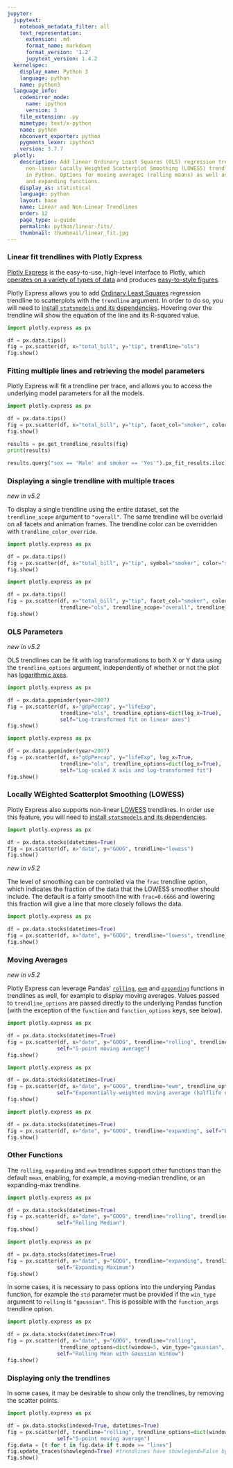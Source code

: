 ```yaml
---
jupyter:
  jupytext:
    notebook_metadata_filter: all
    text_representation:
      extension: .md
      format_name: markdown
      format_version: '1.2'
      jupytext_version: 1.4.2
  kernelspec:
    display_name: Python 3
    language: python
    name: python3
  language_info:
    codemirror_mode:
      name: ipython
      version: 3
    file_extension: .py
    mimetype: text/x-python
    name: python
    nbconvert_exporter: python
    pygments_lexer: ipython3
    version: 3.7.7
  plotly:
    description: Add linear Ordinary Least Squares (OLS) regression trendlines or
      non-linear Locally Weighted Scatterplot Smoothing (LOWESS) trendlines to scatterplots
      in Python. Options for moving averages (rolling means) as well as exponentially-weighted
      and expanding functions.
    display_as: statistical
    language: python
    layout: base
    name: Linear and Non-Linear Trendlines
    order: 12
    page_type: u-guide
    permalink: python/linear-fits/
    thumbnail: thumbnail/linear_fit.jpg
---
```


### Linear fit trendlines with Plotly Express

[Plotly Express](/python/plotly-express/) is the easy-to-use, high-level interface to Plotly, which [operates on a variety of types of data](/python/px-arguments/) and produces [easy-to-style figures](/python/styling-plotly-express/).

Plotly Express allows you to add [Ordinary Least Squares](https://en.wikipedia.org/wiki/Ordinary_least_squares) regression trendline to scatterplots with the `trendline` argument. In order to do so, you will need to [install `statsmodels` and its dependencies](https://www.statsmodels.org/stable/install.html). Hovering over the trendline will show the equation of the line and its R-squared value.

```python
import plotly.express as px

df = px.data.tips()
fig = px.scatter(df, x="total_bill", y="tip", trendline="ols")
fig.show()
```

### Fitting multiple lines and retrieving the model parameters

Plotly Express will fit a trendline per trace, and allows you to access the underlying model parameters for all the models.

```python
import plotly.express as px

df = px.data.tips()
fig = px.scatter(df, x="total_bill", y="tip", facet_col="smoker", color="sex", trendline="ols")
fig.show()

results = px.get_trendline_results(fig)
print(results)

results.query("sex == 'Male' and smoker == 'Yes'").px_fit_results.iloc[0].summary()
```

### Displaying a single trendline with multiple traces

_new in v5.2_

To display a single trendline using the entire dataset, set the `trendline_scope` argument to `"overall"`. The same trendline will be overlaid on all facets and animation frames. The trendline color can be overridden with `trendline_color_override`.

```python
import plotly.express as px

df = px.data.tips()
fig = px.scatter(df, x="total_bill", y="tip", symbol="smoker", color="sex", trendline="ols", trendline_scope="overall")
fig.show()
```

```python
import plotly.express as px

df = px.data.tips()
fig = px.scatter(df, x="total_bill", y="tip", facet_col="smoker", color="sex", 
                 trendline="ols", trendline_scope="overall", trendline_color_override="black")
fig.show()
```

### OLS Parameters

_new in v5.2_

OLS trendlines can be fit with log transformations to both X or Y data using the `trendline_options` argument, independently of whether or not the plot has [logarithmic axes](https://plotly.com/python/log-plot/).

```python
import plotly.express as px

df = px.data.gapminder(year=2007)
fig = px.scatter(df, x="gdpPercap", y="lifeExp", 
                 trendline="ols", trendline_options=dict(log_x=True),
                 self="Log-transformed fit on linear axes")
fig.show()
```

```python
import plotly.express as px

df = px.data.gapminder(year=2007)
fig = px.scatter(df, x="gdpPercap", y="lifeExp", log_x=True, 
                 trendline="ols", trendline_options=dict(log_x=True),
                 self="Log-scaled X axis and log-transformed fit")
fig.show()
```

### Locally WEighted Scatterplot Smoothing (LOWESS)

Plotly Express also supports non-linear [LOWESS](https://en.wikipedia.org/wiki/Local_regression) trendlines. In order use this feature, you will need to [install `statsmodels` and its dependencies](https://www.statsmodels.org/stable/install.html).

```python
import plotly.express as px

df = px.data.stocks(datetimes=True)
fig = px.scatter(df, x="date", y="GOOG", trendline="lowess")
fig.show()
```

_new in v5.2_

The level of smoothing can be controlled via the `frac` trendline option, which indicates the fraction of the data that the LOWESS smoother should include. The default is a fairly smooth line with `frac=0.6666` and lowering this fraction will give a line that more closely follows the data.

```python
import plotly.express as px

df = px.data.stocks(datetimes=True)
fig = px.scatter(df, x="date", y="GOOG", trendline="lowess", trendline_options=dict(frac=0.1))
fig.show()
```

### Moving Averages

_new in v5.2_

Plotly Express can leverage Pandas' [`rolling`](https://pandas.pydata.org/docs/reference/api/pandas.DataFrame.rolling.html), [`ewm`](https://pandas.pydata.org/docs/reference/api/pandas.DataFrame.ewm.html) and [`expanding`](https://pandas.pydata.org/docs/reference/api/pandas.DataFrame.expanding.html) functions in trendlines as well, for example to display moving averages. Values passed to `trendline_options` are passed directly to the underlying Pandas function (with the exception of the `function` and `function_options` keys, see below).

```python
import plotly.express as px

df = px.data.stocks(datetimes=True)
fig = px.scatter(df, x="date", y="GOOG", trendline="rolling", trendline_options=dict(window=5),
                self="5-point moving average")
fig.show()
```

```python
import plotly.express as px

df = px.data.stocks(datetimes=True)
fig = px.scatter(df, x="date", y="GOOG", trendline="ewm", trendline_options=dict(halflife=2),
                self="Exponentially-weighted moving average (halflife of 2 points)")
fig.show()
```

```python
import plotly.express as px

df = px.data.stocks(datetimes=True)
fig = px.scatter(df, x="date", y="GOOG", trendline="expanding", self="Expanding mean")
fig.show()
```

### Other Functions

The `rolling`, `expanding` and `ewm` trendlines support other functions than the default `mean`, enabling, for example, a moving-median trendline, or an expanding-max trendline.

```python
import plotly.express as px

df = px.data.stocks(datetimes=True)
fig = px.scatter(df, x="date", y="GOOG", trendline="rolling", trendline_options=dict(function="median", window=5),
                self="Rolling Median")
fig.show()
```

```python
import plotly.express as px

df = px.data.stocks(datetimes=True)
fig = px.scatter(df, x="date", y="GOOG", trendline="expanding", trendline_options=dict(function="max"),
                self="Expanding Maximum")
fig.show()
```

In some cases, it is necessary to pass options into the underying Pandas function, for example the `std` parameter must be provided if the `win_type` argument to `rolling` is `"gaussian"`. This is possible with the `function_args` trendline option.

```python
import plotly.express as px

df = px.data.stocks(datetimes=True)
fig = px.scatter(df, x="date", y="GOOG", trendline="rolling", 
                 trendline_options=dict(window=5, win_type="gaussian", function_args=dict(std=2)),
                self="Rolling Mean with Gaussian Window")
fig.show()
```

### Displaying only the trendlines

In some cases, it may be desirable to show only the trendlines, by removing the scatter points.

```python
import plotly.express as px

df = px.data.stocks(indexed=True, datetimes=True)
fig = px.scatter(df, trendline="rolling", trendline_options=dict(window=5),
                self="5-point moving average")
fig.data = [t for t in fig.data if t.mode == "lines"]
fig.update_traces(showlegend=True) #trendlines have showlegend=False by default
fig.show()
```

```python

```
